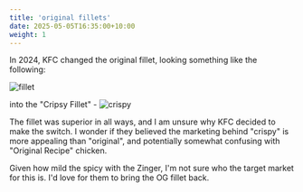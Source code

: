```yaml
---
title: 'original fillets'
date: 2025-05-05T16:35:00+10:00
weight: 1
---
```

In 2024, KFC changed the original fillet, looking something like the following: 

![fillet](../images/fillet.jpg)

into the "Cripsy Fillet" - 
![crispy](../images/crispy.jpg)

The fillet was superior in all ways, and I am unsure why KFC decided to make the switch. I wonder if they believed the marketing behind "crispy" is more appealing than "original", and potentially somewhat confusing with "Original Recipe" chicken. 

Given how mild the spicy with the Zinger, I'm not sure who the target market for this is. I'd love for them to bring the OG fillet back. 